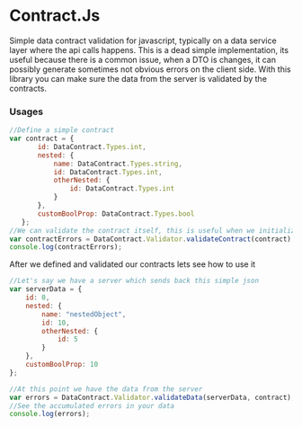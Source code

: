 # Contract.Js
Simple data contract validation for javascript, typically on a data service layer where the api calls happens.
This is a dead simple implementation, its useful because there is a common issue, when a DTO is changes, it can possibly generate sometimes not obvious errors on the client side.
With this library you can make sure the data from the server is validated by the contracts.

### Usages

``` javascript
//Define a simple contract
var contract = {
       id: DataContract.Types.int,
       nested: {
           name: DataContract.Types.string,
           id: DataContract.Types.int,
           otherNested: {
               id: DataContract.Types.int
           }
       },
       customBoolProp: DataContract.Types.bool
   };
//We can validate the contract itself, this is useful when we initialize the application
var contractErrors = DataContract.Validator.validateContract(contract);
console.log(contractErrors);
```
After we defined and validated our contracts lets see how to use it
``` javascript
//Let's say we have a server which sends back this simple json
var serverData = {
    id: 0,
    nested: {
        name: "nestedObject",
        id: 10,
        otherNested: {
            id: 5
        }
    },
    customBoolProp: 10
};

//At this point we have the data from the server
var errors = DataContract.Validator.validateData(serverData, contract);
//See the accumulated errors in your data
console.log(errors);
```